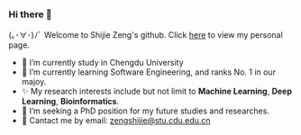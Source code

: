 ### Hi there 👋
(｡･∀･)ﾉﾞ Welcome to Shijie Zeng's github.
Click <a href="(https://firesaku.github.io/" target="_blank">here</a> to view my personal page.


- 🔭 I’m currently study in Chengdu University
- 🌱 I’m currently learning Software Engineering, and ranks No. 1 in our majoy.
- ✨ My research interests include but not limit to  **Machine Learning**, **Deep Learning**, **Bioinformatics**.
- 👯  I’m seeking a PhD position for my future studies and researches.
- 💬 Cantact me by email: zengshijie@stu.cdu.edu.cn

<!--
**firesaku/firesaku** is a ✨ _special_ ✨ repository because its `README.md` (this file) appears on your GitHub profile.

Here are some ideas to get you started:

- 🔭 I’m currently working on ...
- 🌱 I’m currently learning ...
- 👯 I’m looking to collaborate on ...
- 🤔 I’m looking for help with ...
- 💬 Ask me about ...
- 📫 How to reach me: ...
- 😄 Pronouns: ...
- ⚡ Fun fact: ...
-->
